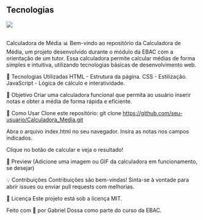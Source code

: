 <h2>Tecnologias</h2>
<p>
  <a href="https://skillicons.dev">
    <img src="https://skillicons.dev/icons?i=html,css,js,ts,java" />
  </a>
</p>
</br>
Calculadora de Média 📊
Bem-vindo ao repositório da Calculadora de Média, um projeto desenvolvido durante o módulo da EBAC com a orientação de um tutor. Essa calculadora permite calcular médias de forma simples e intuitiva, utilizando tecnologias básicas de desenvolvimento web.

🚀 Tecnologias Utilizadas
HTML - Estrutura da página.
CSS - Estilização.
JavaScript - Lógica de cálculo e interatividade.

🎯 Objetivo
Criar uma calculadora funcional que permita ao usuário inserir notas e obter a média de forma rápida e eficiente.

📌 Como Usar
Clone este repositório:
git clone https://github.com/seu-usuario/Calculadora_Media.git

Abra o arquivo index.html no seu navegador.
Insira as notas nos campos indicados.

Clique no botão de calcular e veja o resultado!

📸 Preview
(Adicione uma imagem ou GIF da calculadora em funcionamento, se desejar)

💡 Contribuições
Contribuições são bem-vindas! Sinta-se à vontade para abrir issues ou enviar pull requests com melhorias.

📜 Licença
Este projeto está sob a licença MIT.

Feito com 💙 por Gabriel Dossa como parte do curso da EBAC.
